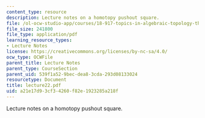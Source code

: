 ```yaml
---
content_type: resource
description: Lecture notes on a homotopy pushout square.
file: /ol-ocw-studio-app/courses/18-917-topics-in-algebraic-topology-the-sullivan-conjecture-fall-2007/a21e17d93cf34260f82e1923285a218f_lecture22.pdf
file_size: 241800
file_type: application/pdf
learning_resource_types:
- Lecture Notes
license: https://creativecommons.org/licenses/by-nc-sa/4.0/
ocw_type: OCWFile
parent_title: Lecture Notes
parent_type: CourseSection
parent_uid: 539f1a52-9bec-dea8-3cda-293d08133024
resourcetype: Document
title: lecture22.pdf
uid: a21e17d9-3cf3-4260-f82e-1923285a218f
---
```

Lecture notes on a homotopy pushout square.